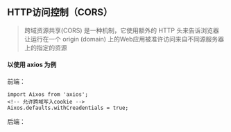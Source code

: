 ## HTTP访问控制（CORS）
> 跨域资源共享(CORS) 是一种机制，它使用额外的 HTTP 头来告诉浏览器  让运行在一个 origin (domain) 上的Web应用被准许访问来自不同源服务器上的指定的资源

#### 以使用 axios 为例

前端：
```
import Aixos from 'axios';
<!-- 允许跨域写入cookie -->
Aixos.defaults.withCreadentials = true;
```

后端：
